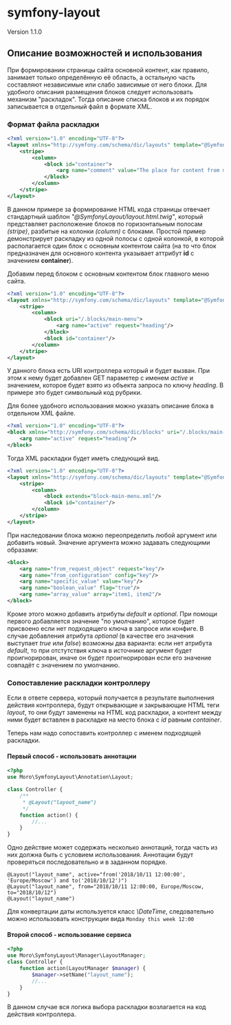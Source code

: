# symfony-layout

Version 1.1.0


## Описание возможностей и использования

При формировании страницы сайта основной контент, как правило, занимает только определённую её область,
а остальную часть составляют независимые или слабо зависимые от него блоки. Для удобного описания размещения блоков
следует использовать механизм "раскладок". Тогда описание списка блоков и их порядок записывается в отдельный
файл в формате XML.


### Формат файла раскладки

```xml
<?xml version="1.0" encoding="UTF-8"?>
<layout xmlns="http://symfony.com/schema/dic/layouts" template="@SymfonyLayout/layout.html.twig">
	<stripe>
		<column>
			<block id="container">
				<arg name="comment" value="The place for content from main controller."/>
			</block>
		</column>
	</stripe>
</layout>
```

В данном примере за формирование HTML кода страницы отвечает стандартный шаблон _"@SymfonyLayout/layout.html.twig"_,
который представляет расположение блоков по горизонтальным полосам _(stripe)_, разбитые на колонки _(column)_
с блоками. Простой пример демонстрирует раскладку из одной полосы с одной колонкой, в которой располагается один
блок с основным контентом сайта (на то что блок предназначен для основного контента указывает аттрибут __id__
с значением __container__).

Добавим перед блоком с основным контентом блок главного меню сайта. 

```xml
<?xml version="1.0" encoding="UTF-8"?>
<layout xmlns="http://symfony.com/schema/dic/layouts" template="@SymfonyLayout/layout.html.twig">
	<stripe>
		<column>
			<block uri="/.blocks/main-menu">
				<arg name="active" request="heading"/>
			</block>
			<block id="container"/>
		</column>
	</stripe>
</layout>
```

У данного блока есть URI контроллера который и будет вызван. При этом к нему будет добавлен GET параметер
с именем _active_ и значением, которое будет взято из объекта запроса по ключу _heading_. В примере это будет
символьный код рубрики.

Для более удобного использования можно указать описание блока в отдельном XML файле.

```xml
<?xml version="1.0" encoding="UTF-8"?>
<block xmlns="http://symfony.com/schema/dic/blocks" uri="/.blocks/main-menu">
	<arg name="active" request="heading"/>
</block>
```

Тогда XML раскладки будет иметь следующий вид.

```xml
<?xml version="1.0" encoding="UTF-8"?>
<layout xmlns="http://symfony.com/schema/dic/layouts" template="@SymfonyLayout/layout.html.twig">
	<stripe>
		<column>
			<block extends="block-main-menu.xml"/>
			<block id="container"/>
		</column>
	</stripe>
</layout>
```

При наследовании блока можно переопределить любой аргумент или добавить новый. Значение аргумента можно задавать
следующими образами:

```xml
<block>
	<arg name="from_request_object" request="key"/>
	<arg name="from_configuration" config="key"/>
	<arg name="specific_value" value="key"/>
	<arg name="boolean_value" flag="true"/>
	<arg name="array_value" array="item1, item2"/>
</block>
```

Кроме этого можно добавить атрибуты _default_ и _optional_. При помощи первого добавляется значение "по умолчанию",
которое будет присвоено если нет подходящего ключа в запросе или конфиге. В случае добавления атрибута _optional_
(в качестве его значения выступает _true_ или _false_) возможны два варианта: если нет атрибута _default_, то
при отстутствия ключа в источнике аргумент будет проигнорирован, иначе он будет проигнорирован если его значение
совпадёт с значением по умолчанию.


### Сопоставление раскладки контроллеру

Если в ответе сервера, который получается в результате выполнения действия контроллера, будут открывающие и закрывающие
HTML теги _layout_, то они будут заменены на HTML код раскладки, а контент между ними будет вставлен в раскладке на
место блока с _id_ равным _container_.

Теперь нам надо сопоставить контроллер с именем подходящей раскладки.


#### Первый способ - использовать аннотации

```php
<?php
use Moro\SymfonyLayout\Annotation\Layout;

class Controller {
	/**
	 * @Layout("layout_name")
	 */
	function action() {
		//...
	}
}
```

Одно действие может содержать несколько аннотаций, тогда часть из них должна быть с условием использования. Аннотации
будут проверяться последовательно и в заданном порядке.

    @Layout("layout_name", active="from('2018/10/11 12:00:00', 'Europe/Moscow') and to('2018/10/12')")
    @Layout("layout_name", from="2018/10/11 12:00:00, Europe/Moscow, to="2018/10/12")
    @Layout("layout_name")

Для конвертации даты используется класс _\DateTime_, следовательно можно использовать конструкции вида
```Monday this week 12:00```


#### Второй способ - использование сервиса

```php
<?php
use Moro\SymfonyLayout\Manager\LayoutManager;
class Controller {
	function action(LayoutManager $manager) {
		$manager->setName("layout_name");
		//...
	}
}
```

В данном случае вся логика выбора раскладки возлагается на код действия контроллера.